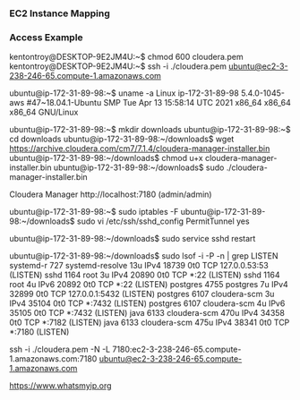### EC2 Instance Mapping ###


### Access Example ###

kentontroy@DESKTOP-9E2JM4U:~$ chmod 600 cloudera.pem
kentontroy@DESKTOP-9E2JM4U:~$ ssh -i ./cloudera.pem ubuntu@ec2-3-238-246-65.compute-1.amazonaws.com

ubuntu@ip-172-31-89-98:~$ uname -a
Linux ip-172-31-89-98 5.4.0-1045-aws #47~18.04.1-Ubuntu SMP Tue Apr 13 15:58:14 UTC 2021 x86_64 x86_64 x86_64 GNU/Linux

ubuntu@ip-172-31-89-98:~$ mkdir downloads
ubuntu@ip-172-31-89-98:~$ cd downloads
ubuntu@ip-172-31-89-98:~/downloads$ wget https://archive.cloudera.com/cm7/7.1.4/cloudera-manager-installer.bin
ubuntu@ip-172-31-89-98:~/downloads$ chmod u+x cloudera-manager-installer.bin
ubuntu@ip-172-31-89-98:~/downloads$ sudo ./cloudera-manager-installer.bin

Cloudera Manager http://localhost:7180 (admin/admin)

ubuntu@ip-172-31-89-98:~$ sudo iptables -F
ubuntu@ip-172-31-89-98:~/downloads$ sudo vi /etc/ssh/sshd_config
PermitTunnel yes

ubuntu@ip-172-31-89-98:~/downloads$ sudo service sshd restart

ubuntu@ip-172-31-89-98:~/downloads$ sudo lsof -i -P -n | grep LISTEN
systemd-r  727 systemd-resolve   13u  IPv4  18739      0t0  TCP 127.0.0.53:53 (LISTEN)
sshd      1164            root    3u  IPv4  20890      0t0  TCP *:22 (LISTEN)
sshd      1164            root    4u  IPv6  20892      0t0  TCP *:22 (LISTEN)
postgres  4755        postgres    7u  IPv4  32899      0t0  TCP 127.0.0.1:5432 (LISTEN)
postgres  6107    cloudera-scm    3u  IPv4  35104      0t0  TCP *:7432 (LISTEN)
postgres  6107    cloudera-scm    4u  IPv6  35105      0t0  TCP *:7432 (LISTEN)
java      6133    cloudera-scm  470u  IPv4  34358      0t0  TCP *:7182 (LISTEN)
java      6133    cloudera-scm  475u  IPv4  38341      0t0  TCP *:7180 (LISTEN)

ssh -i ./cloudera.pem -N -L 7180:ec2-3-238-246-65.compute-1.amazonaws.com:7180 ubuntu@ec2-3-238-246-65.compute-1.amazonaws.com

https://www.whatsmyip.org


